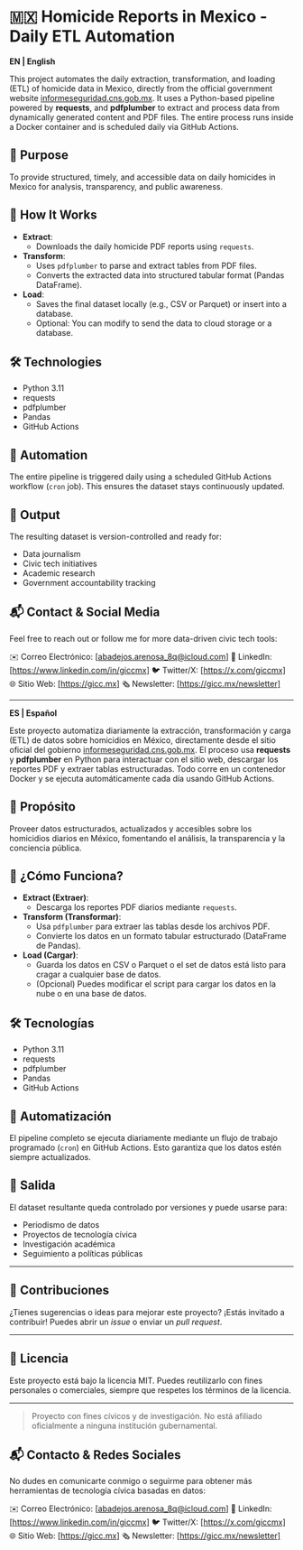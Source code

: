 # 🇲🇽 Homicide Reports in Mexico - Daily ETL Automation

**EN | English**

This project automates the daily extraction, transformation, and loading (ETL) of homicide data in Mexico, directly from the official government website [informeseguridad.cns.gob.mx](http://www.informeseguridad.cns.gob.mx/). It uses a Python-based pipeline powered by **requests**, and **pdfplumber** to extract and process data from dynamically generated content and PDF files. The entire process runs inside a Docker container and is scheduled daily via GitHub Actions.

## 🚀 Purpose

To provide structured, timely, and accessible data on daily homicides in Mexico for analysis, transparency, and public awareness.

## 🔧 How It Works

- **Extract**: 
  - Downloads the daily homicide PDF reports using `requests`.
- **Transform**:
  - Uses `pdfplumber` to parse and extract tables from PDF files.
  - Converts the extracted data into structured tabular format (Pandas DataFrame).
- **Load**:
  - Saves the final dataset locally (e.g., CSV or Parquet) or insert into a database.
  - Optional: You can modify to send the data to cloud storage or a database.

## 🛠️ Technologies

- Python 3.11
- requests
- pdfplumber
- Pandas
- GitHub Actions

## 📅 Automation

The entire pipeline is triggered daily using a scheduled GitHub Actions workflow (`cron` job). This ensures the dataset stays continuously updated.

## 📁 Output

The resulting dataset is version-controlled and ready for:
- Data journalism
- Civic tech initiatives
- Academic research
- Government accountability tracking

## 📬 Contact & Social Media

Feel free to reach out or follow me for more data-driven civic tech tools:

✉️ Correo Electrónico: [abadejos.arenosa_8q@icloud.com]
💼 LinkedIn: [https://www.linkedin.com/in/giccmx]
🐦 Twitter/X: [https://x.com/giccmx]
🌐 Sitio Web: [https://gicc.mx]
🗞️ Newsletter: [https://gicc.mx/newsletter]

---

**ES | Español**

Este proyecto automatiza diariamente la extracción, transformación y carga (ETL) de datos sobre homicidios en México, directamente desde el sitio oficial del gobierno [informeseguridad.cns.gob.mx](http://www.informeseguridad.cns.gob.mx/). El proceso usa **requests** y **pdfplumber** en Python para interactuar con el sitio web, descargar los reportes PDF y extraer tablas estructuradas. Todo corre en un contenedor Docker y se ejecuta automáticamente cada día usando GitHub Actions.

## 🚀 Propósito

Proveer datos estructurados, actualizados y accesibles sobre los homicidios diarios en México, fomentando el análisis, la transparencia y la conciencia pública.

## 🔧 ¿Cómo Funciona?

- **Extract (Extraer)**:
  - Descarga los reportes PDF diarios mediante `requests`.
- **Transform (Transformar)**:
  - Usa `pdfplumber` para extraer las tablas desde los archivos PDF.
  - Convierte los datos en un formato tabular estructurado (DataFrame de Pandas).
- **Load (Cargar)**:
  - Guarda los datos en CSV o Parquet o el set de datos está listo para cragar a cualquier base de datos.
  - (Opcional) Puedes modificar el script para cargar los datos en la nube o en una base de datos.

## 🛠️ Tecnologías

- Python 3.11
- requests
- pdfplumber
- Pandas
- GitHub Actions

## 📅 Automatización

El pipeline completo se ejecuta diariamente mediante un flujo de trabajo programado (`cron`) en GitHub Actions. Esto garantiza que los datos estén siempre actualizados.

## 📁 Salida

El dataset resultante queda controlado por versiones y puede usarse para:
- Periodismo de datos
- Proyectos de tecnología cívica
- Investigación académica
- Seguimiento a políticas públicas

---

## 🤝 Contribuciones

¿Tienes sugerencias o ideas para mejorar este proyecto? ¡Estás invitado a contribuir! Puedes abrir un *issue* o enviar un *pull request*.

---

## 📄 Licencia

Este proyecto está bajo la licencia MIT. Puedes reutilizarlo con fines personales o comerciales, siempre que respetes los términos de la licencia.

---

> Proyecto con fines cívicos y de investigación. No está afiliado oficialmente a ninguna institución gubernamental.


## 📬 Contacto & Redes Sociales

No dudes en comunicarte conmigo o seguirme para obtener más herramientas de tecnología cívica basadas en datos:

✉️ Correo Electrónico: [abadejos.arenosa_8q@icloud.com]
💼 LinkedIn: [https://www.linkedin.com/in/giccmx]
🐦 Twitter/X: [https://x.com/giccmx]
🌐 Sitio Web: [https://gicc.mx]
🗞️ Newsletter: [https://gicc.mx/newsletter]